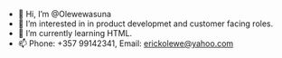 - 👋 Hi, I’m @Olewewasuna
- 👀 I’m interested in in product developmet and customer facing roles.
- 🌱 I’m currently learning HTML.
- 📫 Phone: +357 99142341, Email: erickolewe@yahoo.com

<!---
Olewewasuna/Olewewasuna is a ✨ special ✨ repository because its `README.md` (this file) appears on your GitHub profile.
You can click the Preview link to take a look at your changes.
--->
